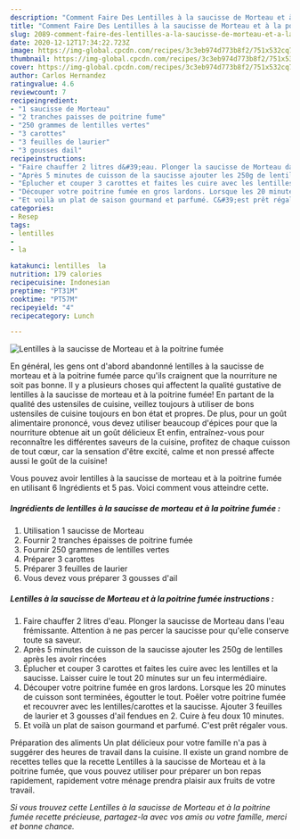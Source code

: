 ```yaml
---
description: "Comment Faire Des Lentilles à la saucisse de Morteau et à la poitrine fumée"
title: "Comment Faire Des Lentilles à la saucisse de Morteau et à la poitrine fumée"
slug: 2089-comment-faire-des-lentilles-a-la-saucisse-de-morteau-et-a-la-poitrine-fumee
date: 2020-12-12T17:34:22.723Z
image: https://img-global.cpcdn.com/recipes/3c3eb974d773b8f2/751x532cq70/lentilles-a-la-saucisse-de-morteau-et-a-la-poitrine-fumee-photo-principale-de-la-recette.jpg
thumbnail: https://img-global.cpcdn.com/recipes/3c3eb974d773b8f2/751x532cq70/lentilles-a-la-saucisse-de-morteau-et-a-la-poitrine-fumee-photo-principale-de-la-recette.jpg
cover: https://img-global.cpcdn.com/recipes/3c3eb974d773b8f2/751x532cq70/lentilles-a-la-saucisse-de-morteau-et-a-la-poitrine-fumee-photo-principale-de-la-recette.jpg
author: Carlos Hernandez
ratingvalue: 4.6
reviewcount: 7
recipeingredient:
- "1 saucisse de Morteau"
- "2 tranches paisses de poitrine fume"
- "250 grammes de lentilles vertes"
- "3 carottes"
- "3 feuilles de laurier"
- "3 gousses dail"
recipeinstructions:
- "Faire chauffer 2 litres d&#39;eau. Plonger la saucisse de Morteau dans l&#39;eau frémissante. Attention à ne pas percer la saucisse pour qu&#39;elle conserve toute sa saveur."
- "Après 5 minutes de cuisson de la saucisse ajouter les 250g de lentilles après les avoir rincées"
- "Éplucher et couper 3 carottes et faites les cuire avec les lentilles et la saucisse. Laisser cuire le tout 20 minutes sur un feu intermédiaire."
- "Découper votre poitrine fumée en gros lardons. Lorsque les 20 minutes de cuisson sont terminées, égoutter le tout. Poêler votre poitrine fumée et recouvrer avec les lentilles/carottes et la saucisse. Ajouter 3 feuilles de laurier et 3 gousses d&#39;ail fendues en 2. Cuire à feu doux 10 minutes."
- "Et voilà un plat de saison gourmand et parfumé. C&#39;est prêt régaler vous."
categories:
- Resep
tags:
- lentilles
- 
- la

katakunci: lentilles  la 
nutrition: 179 calories
recipecuisine: Indonesian
preptime: "PT31M"
cooktime: "PT57M"
recipeyield: "4"
recipecategory: Lunch

---
```



![Lentilles à la saucisse de Morteau et à la poitrine fumée](https://img-global.cpcdn.com/recipes/3c3eb974d773b8f2/751x532cq70/lentilles-a-la-saucisse-de-morteau-et-a-la-poitrine-fumee-photo-principale-de-la-recette.jpg)

En général, les gens ont d'abord abandonné lentilles à la saucisse de morteau et à la poitrine fumée parce qu'ils craignent que la nourriture ne soit pas bonne. Il y a plusieurs choses qui affectent la qualité gustative de lentilles à la saucisse de morteau et à la poitrine fumée! En partant de la qualité des ustensiles de cuisine, veillez toujours à utiliser de bons ustensiles de cuisine toujours en bon état et propres. De plus, pour un goût alimentaire prononcé, vous devez utiliser beaucoup d'épices pour que la nourriture obtenue ait un goût délicieux Et enfin, entraînez-vous pour reconnaître les différentes saveurs de la cuisine, profitez de chaque cuisson de tout cœur, car la sensation d'être excité, calme et non pressé affecte aussi le goût de la cuisine!

<!--inarticleads1-->

Vous pouvez avoir lentilles à la saucisse de morteau et à la poitrine fumée en utilisant 6 Ingrédients et 5 pas. Voici comment vous atteindre cette.

##### Ingrédients de lentilles à la saucisse de morteau et à la poitrine fumée :

1. Utilisation 1 saucisse de Morteau
1. Fournir 2 tranches épaisses de poitrine fumée
1. Fournir 250 grammes de lentilles vertes
1. Préparer 3 carottes
1. Préparer 3 feuilles de laurier
1. Vous devez vous préparer 3 gousses d&#39;ail




<!--inarticleads2-->

##### Lentilles à la saucisse de Morteau et à la poitrine fumée instructions :

1. Faire chauffer 2 litres d&#39;eau. Plonger la saucisse de Morteau dans l&#39;eau frémissante. Attention à ne pas percer la saucisse pour qu&#39;elle conserve toute sa saveur.
1. Après 5 minutes de cuisson de la saucisse ajouter les 250g de lentilles après les avoir rincées
1. Éplucher et couper 3 carottes et faites les cuire avec les lentilles et la saucisse. Laisser cuire le tout 20 minutes sur un feu intermédiaire.
1. Découper votre poitrine fumée en gros lardons. Lorsque les 20 minutes de cuisson sont terminées, égoutter le tout. Poêler votre poitrine fumée et recouvrer avec les lentilles/carottes et la saucisse. Ajouter 3 feuilles de laurier et 3 gousses d&#39;ail fendues en 2. Cuire à feu doux 10 minutes.
1. Et voilà un plat de saison gourmand et parfumé. C&#39;est prêt régaler vous.




<!--inarticleads1-->

<p>
Préparation des aliments Un plat délicieux pour votre famille n'a pas à suggérer des heures de travail dans la cuisine. Il existe un grand nombre de recettes telles que la recette Lentilles à la saucisse de Morteau et à la poitrine fumée, que vous pouvez utiliser pour préparer un bon repas rapidement, rapidement votre ménage prendra plaisir aux fruits de votre travail.
</p>

<p>
<i>Si vous trouvez cette Lentilles à la saucisse de Morteau et à la poitrine fumée recette précieuse, partagez-la avec vos amis ou votre famille, merci et bonne chance.</i>
</p>
